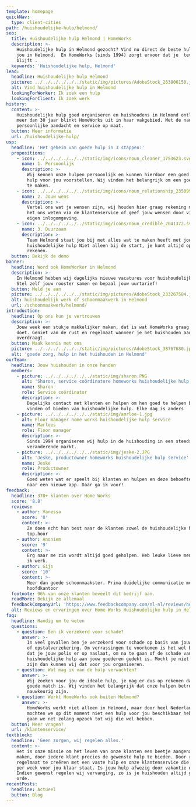 ```yaml
---
template: homepage
quickNav:
  type: client-cities
path: /huishoudelijke-hulp/helmond/
seo:
  title: Huishoudelijke hulp Helmond | HomeWorks
  description: >-
    Huishoudelijke hulp in Helmond gezocht? Vind nu direct de beste hulp voor
    jou in Helmond.  En HomeWorks (sinds 1994) zorgt ervoor dat je  tevreden
    blijft .
  keywords: 'Huishoudelijke hulp, Helmond'
lead:
  headline: Huishoudelijke hulp Helmond
  picture: ../../../../../../static/img/pictures/AdobeStock_263806150.jpg
  alt: Vind huishoudelijke hulp in Helmond
  lookingForWorker: Ik zoek een hulp
  lookingForClient: Ik zoek werk
history:
  content: >-
    Huishoudelijke hulp goed organiseren en huishoudens in Helmond ontlasten. Al
    meer dan 30 jaar blinkt HomeWorks uit in haar vakgebied. Met de nadruk op
    persoonlijke aandacht en service op maat.
  button: Meer informatie
  url: /huishoudelijke-hulp/
usp:
  headline: 'Het geheim van goede hulp in 3 stappen:'
  propositions:
    - icon: ../../../../../../static/img/icons/noun_cleaner_1753623.svg
      name: 1. Persoonlijk
      description: >-
        Wij kennen onze hulpen persoonlijk en kunnen hierdoor een goed passende
        hulp voor jou voorstellen. Wij vinden het belangrijk om een goede match
        te maken.
    - icon: ../../../../../../static/img/icons/noun_relationship_2350997.svg
      name: 2. Jouw wens
      description: >-
        Vertel ons wat je wensen zijn, wij houden hier graag rekening mee. Laat
        het ons weten via de klantenservice of geef jouw wensen door via jouw
        eigen inlogomgeving.
    - icon: ../../../../../../static/img/icons/noun_credible_2041372.svg
      name: 3. Duurzaam
      description: >-
        Team Helmond staat jou bij met alles wat te maken heeft met jouw
        huishoudelijke hulp Niet alleen bij de start, je kunt altijd op ons
        rekenen.
  button: Bekijk de demo
banner:
  headline: Word ook HomeWorker in Helmond
  description: >-
    In Helmond hebben wij dagelijks nieuwe vacatures voor huishoudelijke hulp.
    Stel zelf jouw rooster samen en bepaal jouw uurtarief!
  button: Meld je aan
  picture: ../../../../../../static/img/pictures/AdobeStock_233267584.jpg
  alt: huishoudelijk werk of schoonmaakwerk in Helmond
  url: /schoonmaakwerk/helmond/
introduction:
  headline: Op ons kun je vertrouwen
  description: >-
    Jouw week een stukje makkelijker maken, dat is wat HomeWorks graag voor je
    doet. Geniet van de rust en regelmaat wanneer je het huishouden aan ons
    overdraagt.
  button: Maak kennis met ons
  picture: ../../../../../../static/img/pictures/AdobeStock_38767680.jpg
  alt: 'goede zorg, hulp in het huishouden in Helmond'
ourTeam:
  headline: Jouw huishouden in onze handen
  members:
    - picture: ../../../../../../static/img/sharon.PNG
      alt: 'Sharon, service coördinatore homeworks huishoudelijke hulp service'
      name: Sharon
      role: Service coördinator
      description: >-
        Dagelijks contact met klanten en hulpen om hen goed te helpen bij het
        vinden of bieden van huishoudelijke hulp. Elke dag is anders
    - picture: ../../../../../../static/img/amrloe-1.jpg
      alt: Floor manager home works huishoudelijke hulp service
      name: Marloes
      role: Floor manager
      description: >-
        Sinds 1994 organiseren wij hulp in de huishouding in een steeds
        veranderende markt.
    - picture: ../../../../../../static/img/jeske-2.JPG
      alt: 'Jeske, productowner homeworks huishoudelijke hulp service'
      name: Jeske
      role: Productowner
      description: >-
        Goed weten wat er speelt bij klanten en hulpen en deze behoefte vertalen
        naar een nieuwe app. Daar ga ik voor!
feedback:
  headline: 370+ klanten over Home Works
  score: '8.8'
  reviews:
    - author: Vanessa
      score: '8'
      content: >-
        Ze doen echt hun best naar de klanten zowel de huishoudelijke hulpen
        top.hoor
    - author: Anoniem
      score: '9'
      content: >-
        Erg naar me zin wordt altijd goed geholpen. Heb leuke lieve mensen waar
        ik werk.
    - author: Gijs
      score: '10'
      content: >-
        Meer dan goede schoonmaakster. Prima duidelijke communicatie met het
        hoofdkantoor
  footnote: 96% van onze klanten beveelt dit bedrijf aan.
  readMore: Bekijk ze allemaal
  feedbackCompanyUrl: 'https://www.feedbackcompany.com/nl-nl/reviews/home-works/'
  alt: Reviews en ervaringen over Home Works Huishoudelijke hulp in Helmond
faq:
  headline: Handig om te weten
  questions:
    - question: Ben ik verzekerd voor schade?
      answer: >-
        In veel gevallen ben je verzekerd voor schade op basis van jouw inboedel
        of opstalverzekering. Om verrassingen te voorkomen is het wel belangrijk
        dat je jouw polis er op naslaat, om na te gaan of de schade van de
        huishoudelijke hulp aan jouw goederen gedekt is. Mocht je niet verzekerd
        zijn dan kunnen wij dat voor jou organiseren.
    - question: Wat mag ik van de hulp verwachten?
      answer: >-
        Wij zoeken voor jou de ideale hulp, je mag er dus op rekenen dat het een
        goede match is. Wij vinden het belangrijk dat onze hulpen betrouwbaar en
        nauwkeurig zijn.
    - question: Werkt HomeWorks ook buiten Helmond?
      answer: >-
        HomeWorks werkt niet alleen in Helmond, maar door heel Nederland. En
        mochten we op dit moment niet een hulp voor jou beschikbaar hebben, dan
        gaan we net zolang opzoek tot wij die wel hebben.
  button: Meer vragen?
  url: /klantenservice/
textblock:
  headline: 'Geen zorgen, wij regelen alles.'
  content: >-
    Het is onze missie om het leven van onze klanten een beetje aangenamer te
    maken, door iedere klant precies de gewenste hulp te bieden. Door rust en
    regelmaat te creëren met een vaste hulp en onze klantenservice die 5 dagen
    per week voor jou klaar staat. Is jouw hulp afwezig door vakantie of ziekte?
    Indien gewenst regelen wij vervanging, zo is je huishouden altijd goed op
    orde. 
recentPosts:
  headline: Actueel
  button: Blog
---
```


